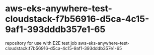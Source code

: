 # aws-eks-anywhere-test-cloudstack-f7b56916-d5ca-4c15-9af1-393dddb357e1-65
repository for use with E2E test job aws-eks-anywhere-test-cloudstack:f7b56916-d5ca-4c15-9af1-393dddb357e1-65
